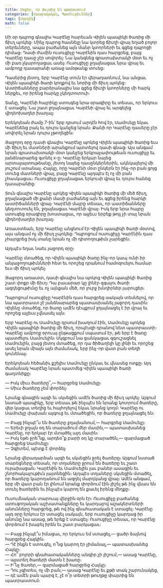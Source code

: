 ```yaml
---
title: Մտքեր, որ փայտից են պատրաստում
categories: [Հասարակական, Պատմութիւններ]
tags: [մարդիկ]
math: false
---
```


Մի օր դպրոց գնալիս Կարէնը հարեւան Վիլեն պապիկի ծառից մի ճիւղ պոկեց։ Մինչ դպրոց հասնելը նա կտրեց ճիւղի վրայ եղած բոլոր տերեւները, ապա բաժանեց այն մանր կտորների եւ գցեց դպրոցի դիմաց։ Դասի ժամին ուսուցիչը Կարէնին դաս հարցրեց, բայց Կարէնը դասը չէր սովորել։ Նա կանգնեց գրատախտակի մօտ եւ ոչ մի բառ չկարողացաւ ասել։ Ուսուցիչը ջղայնացաւ նրա վրայ եւ ամբողջ դասարանի առաջ ամօթանք տուեց։

Դասերից յետոյ, երբ Կարէնը տուն էր վերադառնում, նա անցաւ Վիլեն պապիկի ծառի կողքով եւ նորից մի ճիւղ պոկեց։ Աստիճանները բարձրանալիս նա գցեց ճիւղի կտորները մի հարկ ներքեւ, որ իրենց հարկը չկեղտոտուի։

Տանը, Կարէնի հայրիկը ստուգեց նրա օրագիրը եւ տեսաւ, որ երկուս է ստացել։ Նա շատ ջղայնացաւ Կարէնի վրայ եւ արգելեց վիդեոխաղեր խաղալ։

Երեկոյեան ժամը 7-ին՝ երբ դրսում արդէն հով էր, Սամուելը եկաւ Կարէնենց բակ եւ դուրս կանչեց նրան։ Քանի որ Կարէնը դասերը չէր սովորել նրան դուրս չթողեցին։

Յաջորդ օրը դասի գնալիս Կարէնը պոկեց Վիլեն պապիկի ծառից եւս մի ճիւղ եւ մատների արանքում պտտելով դասի գնաց։ Այս անգամ նրան գրատախտակի մօտ կանչեց երկրաչափութեան ուսուցիչը եւ յանձնարարեց գտնել x-ը։ Կարէնը երկար նայեց արտայայտութեանը, յետոյ նայեց դասընկերներին, ակնկալելով մի յուշում ստանալ։ Հայկը, որը Կարէնի մօտ ընկերն էր ինչ-որ բան ցոյց տուեց մատների վրայ, բայց Կարէնը այդպէս էլ ոչ մի բան չհասկացաւ։ Ուսուցիչը ջղայնացաւ երկուսի վրայ եւ դուրս հանեց դասարանից։

Տուն գնալիս Կարէնը պոկեց Վիլեն պապիկի ծառից մի մեծ ճիւղ, ջղայնացած մի քանի մասի բաժանեց այն եւ գցեց իրենց հարկի աստիճանների վրայ։ Կարէնի մայրը տեսաւ, որ աստիճանները կեղտոտուել են, ջղայնացաւ Կարէնի վրայ։ Իսկ երբ նրա հայրը ստուգեց օրագիրը խոստացաւ, որ այլեւս երբեք թոյլ չի տայ նրան վիդեոխաղեր խաղալ։

Առաւօտեան, երբ Կարէնը անցնում էր Վիլեն պապիկի ծառի մօտով, այս անգամ ոչ մի ճիւղ չպոկեց։ Դպրոցում ուսուցիչը Կարէնին դաս չհարցրեց իսկ տանը նրան ոչ մի դիտողութիւն չարեցին։

Այդպէս եղաւ նաեւ յաջորդ օրը։

Կարէնը մտածեց, որ Վիլեն պապիկի ծառը ինչ-որ կապ ունի իր անյաջողութիւնների հետ եւ որոշեց դրանում համոզուելու համար եւս մի ճիւղ պոկել։

Յաջորդ առաւօտ, դասի գնալիս նա պոկոց Վիլեն պապիկի ծառից շատ փոքր մի ճիւղ։ Դա բաւարար կը լինէր զգալու ծառի ազդեցութիւնը եւ ոչ այնքան մեծ, որ լուրջ խնդիրներ յարուցեր։

Դպրոցում ուսուցիչը Կարէնին դաս հարցրեց սակայն տեսնելով, որ նա պատրաստ չէ յանձնարարեց պատասխանել յաջորդ դասին։ Վիլենը մտածեց, որ ծառը ամէն դէպքում ջղայնացել է իր վրայ եւ որոշեց այլեւս չվնասել այն։

Երբ Կարէնը ու Սամուելը դրսում խաղում էին, Սամուելը պոկեց Վիլեն պապիկի ծառից մի ճիւղ, որպէսզի դրանով նետ պատրաստի։ Կարէնը ամբողջ օրուայ ընթացքում սպասում էր, թե երբ է ծառը պատժելու Սամուելին։ Սկզբում նա ցանկացաւ զգուշացնել Սամուելին, բայց յետոյ մտածեց, որ դա ծիծաղելի կը լինի եւ որոշեց ասել նրան միայն այն ժամանակ, երբ ինչ-որ վատ բան տեղի կունենայ։

Երեկոյեան հեծանիւ քշելիս Սամուելը ընկաւ եւ վնասեց ոտքը։ Այդ ժամանակ Կարէնը նրան պատմեց Վիլեն պապիկի ծառի գաղտնիքը։

— Իսկ միւս ծառերը՞,— հարցրեց Սամուելը։  
— Միւս ծառերը չեմ փորձել։

Նրանք գնացին այգի եւ սկսեցին ամէն ծառից մի ճիւղ պոկել։ Այգում նստած պապիկը, երբ տեսաւ թե ինչպէս են նրանք կոտրում ծառերը, վեր կացաւ տեղից եւ հայհոյելով եկաւ նրանց կողմ։ Կարէնը ու Սամուելը փախան այգուց եւ մտածեցին, որ ծառերը ջղայնացել են։

— Բայց ինչպէ՞ս են ծառերը ջղայնանում,— հարցրեց Սամուելը։  
— Երեւի ջղայն օդ են տարածում մեր մասին,— պատասխանեց Կարէնը, որ երկար էր մտածել այդ մասին։  
— Իսկ եթե ջրե՞նք, արդեօ՞ք բարի օդ կը տարածեն,— զարմացած հարցրեց Սամուելը։  
— Չգիտեմ, պէտք է փորձել։

Նրանց վերադարձան այգի եւ սկսեցին ջրել ծառերը։ Այգում նստած տարեցները տեսան, որ տղաները ջրում են ծառերը եւ շատ ուրախացան։ Կարէնին եւ Սամուելին լաւ բաներ ասացին եւ շնորհակալութիւն յայտնեցին։ Այդպէս տղաները սկսեցին մտածել, որ ծառերը կարողանում են ազդել մարդկանց վրայ։ Ամէն անգամ, երբ մի վատ բան էր լինում նրանք փորձում էին յիշել թե ինչ վնաս են տուել ծառերին եւ ինչպէս կարող են քաւել իրենց մեղքը։

Ուսումնական տարուայ վերջին օրն էր։ Ուսուցիչը բաժանեց ստուգողական աշխատանքները եւ կարդալով աշակերտների անունները հարցրեց, թե ով ինչ գնահատական է ստացել։ Կարէնը այդ օրը երկուս էր ստացել սակայն, երբ ուսուցիչը կարդաց իր անունը նա ասաց, թե երեք է ստացել։ Ուսուցիչը տեսաւ, որ Կարէնը փորձում է խաբել իրեն եւ շատ բարկացաւ։

— Բայց ինչպէ՞ս իմացաւ, որ երկուս եմ ստացել,— ցածր ձայնով հարցրեց Հայկին։  
— Դէ ինքն է ստուգել, ո՞նց կարող էր չիմանալ,— պատասխանեց Հայկը։  
— Հո՞ բոլորի գնահատականները անգիր չի յիշում,— ասաց Կարէնը,— այստեղ ծառերի մատն է խառը։  
— Ի՞նչ ծառեր,— զարմացած հարցրեց Հայկը։  
— Դու չգիտես, ոչ մի բան,— ասաց Կարէնը եւ քթի տակ շարունակեց,— դէ ամէն բան պարզ է, չէ ո՞ր տետրի թուղթը փայտից են պատրաստում։
